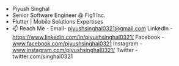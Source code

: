 - Piyush Singhal
- Senior Software Engineer @ Fig1 Inc. 
- Flutter | Mobile Solutions Expertises
- 📫 Reach Me -
      Email- piyushsinghal0321@gmail.com
      LinkedIn - https://www.linkedin.com/in/piyushsinghal0321/
      Facebook - www.facebook.com/piyushsinghal0321
      Instagram - www.instagram.com/piyushsinghal0321/
      Twitter -  twitter.com/singhal0321

<!---
piyushlimited/piyushlimited is a ✨ special ✨ repository because its `README.md` (this file) appears on your GitHub profile.
You can click the Preview link to take a look at your changes.
--->
